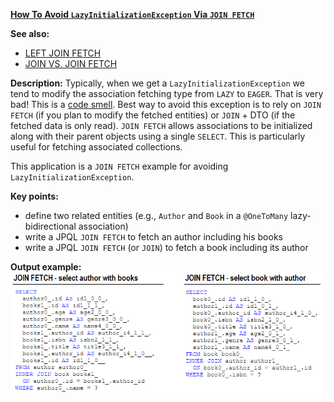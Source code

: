 **[How To Avoid `LazyInitializationException` Via `JOIN FETCH`](https://github.com/andreipall/Spring-Boot-JPA/tree/master/HibernateSpringBootJoinFetch)**
 
**See also:**
- [LEFT JOIN FETCH](https://github.com/andreipall/Spring-Boot-JPA/tree/master/HibernateSpringBootLeftJoinFetch)
- [JOIN VS. JOIN FETCH](https://github.com/andreipall/Spring-Boot-JPA/tree/master/HibernateSpringBootJoinVSJoinFetch)

**Description:** Typically, when we get a `LazyInitializationException` we tend to modify the association fetching type from `LAZY` to `EAGER`. That is very bad! This is a [code smell](https://vladmihalcea.com/eager-fetching-is-a-code-smell/). Best way to avoid this exception is to rely on `JOIN FETCH` (if you plan to modify the fetched entities) or `JOIN` + DTO (if the fetched data is only read). `JOIN FETCH` allows associations to be initialized along with their parent objects using a single `SELECT`. This is particularly useful for fetching associated collections. 

This application is a `JOIN FETCH` example for avoiding `LazyInitializationException`. 

**Key points:**
- define two related entities (e.g., `Author` and `Book` in a `@OneToMany` lazy-bidirectional association)
- write a JPQL `JOIN FETCH` to fetch an author including his books
- write a JPQL `JOIN FETCH` (or `JOIN`) to fetch a book including its author

**Output example:**\
![](https://github.com/andreipall/Spring-Boot-JPA/blob/master/HibernateSpringBootJoinFetch/hibernate%20spring%20boot%20join%20fetch.png) 
